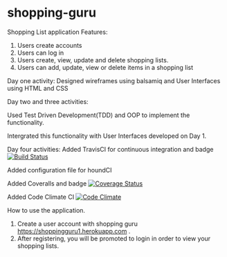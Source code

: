 # shopping-guru
Shopping List application
Features:
1. Users create accounts
2. Users can log in
3. Users create, view, update and delete shopping lists. 
4. Users can add, update, view or delete items in a shopping list

Day one activity:
Designed wireframes using balsamiq and User Interfaces using HTML and CSS

Day two and three activities:

Used Test Driven Development(TDD) and OOP to implement the functionality.

Intergrated this functionality with User Interfaces developed on Day 1.

Day four activities:
Added TravisCI for continuous integration and badge  [![Build Status](https://travis-ci.org/flacode/shopping-guru.png)](https://travis-ci.org/flacode/shopping-guru)

Added configuration file for houndCI

Added Coveralls and badge [![Coverage Status](https://coveralls.io/repos/github/flacode/shopping-guru/badge.svg)](https://coveralls.io/github/flacode/shopping-guru)

Added Code Climate CI [![Code Climate](https://codeclimate.com/github/flacode/shopping-guru.png)](https://codeclimate.com/github/flacode/shopping-guru)

How to use the application.
1. Create a user account with shopping guru https://shoppingguru1.herokuapp.com .
2. After registering, you will be promoted to login in order to view your shopping lists.
